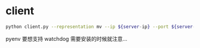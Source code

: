 # client

```bash
python client.py --representation mv --ip ${server-ip} --port ${server-port}
```

pyenv 要想支持 watchdog 需要安装的时候就注意...